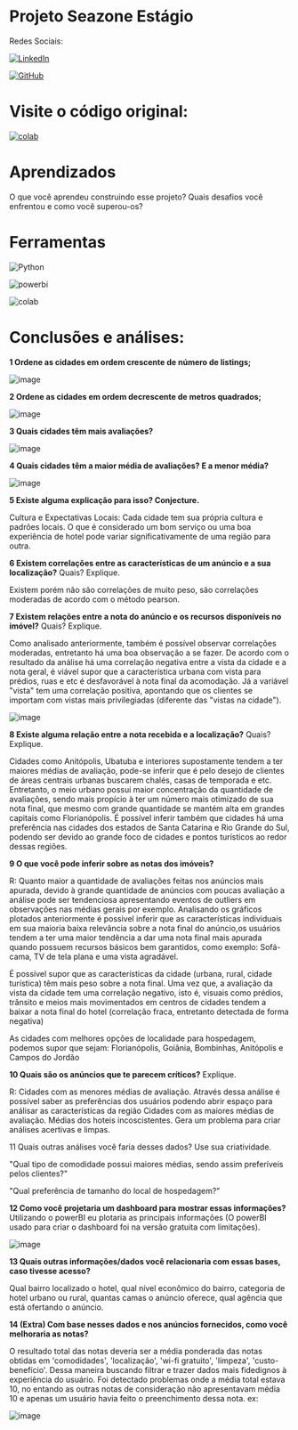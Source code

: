 



# Projeto Seazone Estágio 


Redes Sociais:

[![LinkedIn](https://img.shields.io/badge/LinkedIn-0077B5?style=for-the-badge&logo=linkedin&logoColor=white)](https://www.linkedin.com/in/arthursilvafran%C3%A7a/)

[![GitHub](https://img.shields.io/badge/GitHub-100000?style=for-the-badge&logo=github&logoColor=white)](https://github.com/ArthurKruos)

# Visite o código original:

[![colab](https://img.shields.io/badge/colab-blue?style=for-the-badge&logo=googlecolab)](https://colab.research.google.com/drive/1MM4TbeVG3rmoSdIuf-Ko_TrBwBTcTRL9#scrollTo=uS2_1KmvCb3N](https://colab.research.google.com/drive/1MM4TbeVG3rmoSdIuf-Ko_TrBwBTcTRL9?usp=sharing))

# Aprendizados

O que você aprendeu construindo esse projeto? Quais desafios você enfrentou e como você superou-os?


# Ferramentas
![Python](https://img.shields.io/badge/python-3670A0?style=for-the-badge&logo=python&logoColor=ffdd54) 

![powerbi](https://img.shields.io/badge/powerbi-blue?style=for-the-badge&logo=powerbi)

![colab](https://img.shields.io/badge/colab-blue?style=for-the-badge&logo=googlecolab)

# Conclusões e análises:
**1 Ordene as cidades em ordem crescente de número de listings;**

 ![image](https://github.com/ArthurKruos/Project-Seazone/assets/121126290/4bfc06af-7a7d-41a0-8f0a-34baf3e127a1)

**2 Ordene as cidades em ordem decrescente de metros quadrados;**

 ![image](https://github.com/ArthurKruos/Project-Seazone/assets/121126290/f12ed396-f914-4cdd-92dd-9738d8355c06)

**3 Quais cidades têm mais avaliações?**

![image](https://github.com/ArthurKruos/Project-Seazone/assets/121126290/0e72a0b3-9782-4ecd-a4b1-552a811cc577)

 
**4 Quais cidades têm a maior média de avaliações? E a menor média?**

![image](https://github.com/ArthurKruos/Project-Seazone/assets/121126290/5b1c1c65-b194-46f5-9f5c-73daa744c1a2)

 
**5 Existe alguma explicação para isso? Conjecture.**

Cultura e Expectativas Locais: Cada cidade tem sua própria cultura e padrões locais. O que é considerado um bom serviço ou uma boa experiência de hotel pode variar significativamente de uma região para outra.
 
**6 Existem correlações entre as características de um anúncio e a sua localização?**
 Quais? Explique.

 Existem porém não são correlações de muito peso, são correlações moderadas de acordo com o método pearson.
 
**7 Existem relações entre a nota do anúncio e os recursos disponíveis no imóvel?**
 Quais? Explique.

Como analisado anteriormente, também é possível observar correlações moderadas, entretanto há uma boa observação a se fazer. De acordo com o resultado da análise há uma correlação negativa entre a vista da cidade e a nota geral, é viável supor que a característica urbana com vista para prédios, ruas e etc é desfavorável à nota final da acomodação. Já a variável "vista" tem uma correlação positiva, apontando que os clientes se importam com vistas mais privilegiadas (diferente das "vistas na cidade").

![image](https://github.com/ArthurKruos/Project-Seazone/assets/121126290/5d548987-1f68-4d2f-b9b6-c1b4396c89fa)

 
**8 Existe alguma relação entre a nota recebida e a localização?**
 Quais? Explique.

Cidades como Anitópolis, Ubatuba e interiores supostamente tendem a ter maiores médias de avaliação, pode-se inferir que é pelo desejo de clientes de áreas centrais urbanas buscarem chalés, casas de temporada e etc. Entretanto, o meio urbano possui maior concentração da quantidade de avaliações, sendo mais propício à ter um número mais otimizado de sua nota final, que mesmo com grande quantidade se mantém alta em grandes capitais como Florianópolis. É possível inferir também que cidades há uma preferência nas cidades dos estados de Santa Catarina e Rio Grande do Sul, podendo ser devido ao grande foco de cidades e pontos turísticos ao redor dessas regiões.
 
**9 O que você pode inferir sobre as notas dos imóveis?**

R: Quanto maior a quantidade de avaliações feitas nos anúncios mais apurada, devido à grande quantidade de anúncios com poucas avaliação a análise pode ser tendenciosa apresentando eventos de outliers em observações nas médias gerais por exemplo.
Analisando os gráficos plotados anteriormente é possivel inferir que as características individuais em sua maioria baixa relevância sobre a nota final do anúncio,os usuários tendem a ter uma maior tendência a dar uma nota final mais apurada quando possuem recursos básicos bem garantidos, como exemplo: Sofá-cama, TV de tela plana e uma vista agradável.

É possível supor que as características da cidade (urbana, rural, cidade turística) têm mais peso sobre a nota final. Uma vez que, a avaliação da vista da cidade tem uma correlação negativo, isto é, visuais como prédios, trânsito e meios mais movimentados em centros de cidades tendem a baixar a nota final do hotel (correlação fraca, entretanto detectada de forma negativa)

As cidades com melhores opções de localidade para hospedagem, podemos supor que sejam: Florianópolis, Goiânia, Bombinhas, Anitópolis e Campos do Jordão
 
**10 Quais são os anúncios que te parecem críticos?**
 Explique.

R:
Cidades com as menores médias de avaliação. Através dessa análise é possível saber as preferências dos usuários podendo abrir espaço para análisar as características da região
Cidades com as maiores médias de avaliação.
Médias dos hoteis incoscistentes. Gera um problema para criar análises acertivas e limpas.

11 Quais outras análises você faria desses dados? Use sua criatividade.

"Qual tipo de comodidade possui maiores médias, sendo assim preferíveis pelos clientes?"

"Qual preferência de tamanho do local de hospedagem?"
 
**12 Como você projetaria um dashboard para mostrar essas informações?**
 Utilizando o powerBI eu plotaria as principais informações (O powerBI usado para criar o dashboard foi na versão gratuita com limitações).

![image](https://github.com/ArthurKruos/Project-Seazone/assets/121126290/0328813b-0d6c-44f9-8d77-019a5e65dbea)

 
**13 Quais outras informações/dados você relacionaria com essas bases, caso tivesse
acesso?**

Qual bairro localizado o hotel, qual nível econômico do bairro, categoria de hotel urbano ou rural, quantas camas o anúncio oferece, qual agência que está ofertando o anúncio.

**14 (Extra) Com base nesses dados e nos anúncios fornecidos, como você melhoraria as
notas?**

O resultado total das notas deveria ser a média ponderada das notas obtidas em 'comodidades', 'localização', 'wi-fi gratuito', 'limpeza', 'custo-benefício'. Dessa maneira buscando filtrar e trazer dados mais fidedignos à experiência do usuário. Foi detectado problemas onde a média total estava 10, no entando as outras notas de consideração não apresentavam média 10 e apenas um usuário havia feito o preenchimento dessa nota. ex:

![image](https://github.com/ArthurKruos/Project-Seazone/assets/121126290/6e6a8a4c-c3a9-4ed0-8b24-aa6cbae83267)
